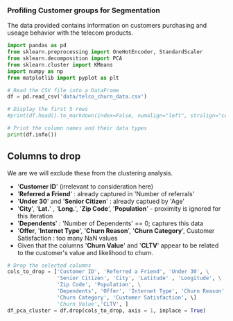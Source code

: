### Profiling Customer groups for Segmentation

The data provided contains information on customers purchasing and useage behavior with the telecom products. 


```python
import pandas as pd
from sklearn.preprocessing import OneHotEncoder, StandardScaler
from sklearn.decomposition import PCA
from sklearn.cluster import KMeans
import numpy as np
from matplotlib import pyplot as plt
```


```python
# Read the CSV file into a DataFrame
df = pd.read_csv('data/telco_churn_data.csv')

# Display the first 5 rows
#print(df.head().to_markdown(index=False, numalign="left", stralign="center"))

# Print the column names and their data types
print(df.info())
```

## Columns to drop


  We are  we will exclude these from the clustering analysis.

  - '**Customer ID**' (irrelevant to consideration here)
  - '**Referred a Friend**' : already captured in 'Number of referrals'
  - '**Under 30**' and '**Senior Citizen**' : already captued by 'Age'
  - '**City**', '**Lat.**' , '**Long.**', '**Zip Code**', '**Population**' - proximity is ignored for this iteration
  - '**Dependents**' : 'Number of Dependents' == 0;  captures this data
  - '**Offer**, '**Internet Type**', '**Churn Reason**', '**Churn Category**', Customer Satisfaction : too many NaN values
  - Given that the columns '**Churn Value**' and '**CLTV**' appear to be related to the customer's value and likelihood to churn.


```python
# Drop the selected columns 
cols_to_drop = ['Customer ID', 'Referred a Friend', 'Under 30', \
                'Senior Citizen', 'City', 'Latitude' , 'Longitude', \
                'Zip Code', 'Population', \
                'Dependents', 'Offer', 'Internet Type', 'Churn Reason', \
                'Churn Category', 'Customer Satisfaction', \]
                'Churn Value','CLTV', ]
df_pca_cluster = df.drop(cols_to_drop, axis = 1, inplace = True)
```


```python

```


```python

```


```python

```


```python

```


```python

```


```python

```
